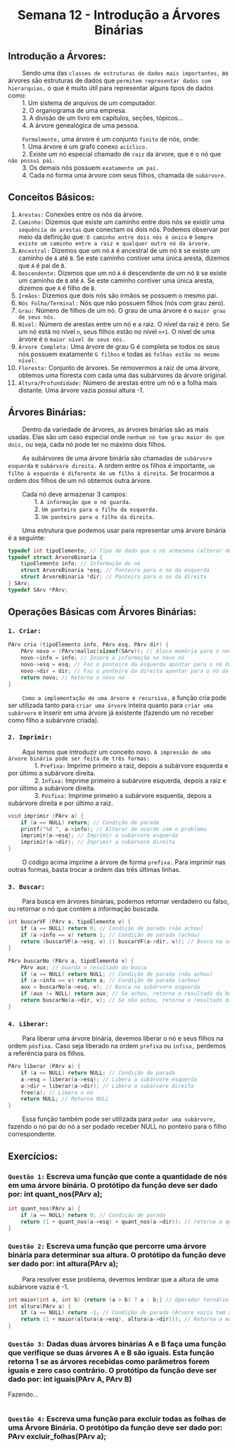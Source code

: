 <h1 align="center"> Semana 12 - Introdução a Árvores Binárias </h1>

## Introdução a Árvores:
&emsp;&emsp; Sendo uma das `classes de estruturas de dados mais importantes,` as árvores são estruturas de dados que `permitem representar dados com hierarquias,` o que é muito útil para representar alguns tipos de dados como:
<br>&emsp;&emsp; 1. Um sistema de arquivos de um computador.
<br>&emsp;&emsp; 2. O organograma de uma empresa.
<br>&emsp;&emsp; 3. A divisão de um livro em capítulos, seções, tópicos...
<br>&emsp;&emsp; 4. A árvore genealógica de uma pessoa.

&emsp;&emsp; `Formalmente,` uma árvore é um conjunto `finito` de nós, onde:
<br>&emsp;&emsp; 1. Uma árvore é um grafo conexo `acíclico.`
<br>&emsp;&emsp; 2. Existe um nó especial chamado de `raiz` da árvore, que é o nó que `não possui pai.`
<br>&emsp;&emsp; 3. Os demais nós possuem `exatamente um pai.`
<br>&emsp;&emsp; 4. Cada nó forma uma árvore com seus filhos, chamada de `subárvore.`


## Conceitos Básicos:
1. `Arestas:` Conexões entre os nós da árvore.
1. `Caminho:` Dizemos que existe um caminho entre dois nós se existir uma `sequência de arestas` que conectam os dois nós. Podemos observar por meio da definição que: `O caminho entre dois nós é único` e `Sempre existe um caminho entre a raiz e qualquer outro nó da árvore.`
3. `Ancestral:` Dizemos que um nó `A` é ancestral de um nó `B` se existe um caminho de `A` até `B`. Se este caminho contiver uma única aresta, dizemos que `A` é pai de `B`.
4. `Descendente:` Dizemos que um nó `A` é descendente de um nó `B` se existe um caminho de `B` até `A`. Se este caminho contiver uma única aresta, dizemos que `A` é filho de `B`.
5. `Irmãos:` Dizemos que dois nós são irmãos se possuem o mesmo pai.
6. `Nós Folha/Terminal:` Nós que não possuem filhos (nós com grau zero). 
7. `Grau:` Número de filhos de um nó. O grau de uma árvore é o `maior grau de seus nós.`
8. `Nível:` Número de arestas entre um nó e a raiz. O nível da raiz é zero. Se um nó está no nível `n`, seus filhos estão no nível `n+1`. O nível de uma árvore é o `maior nível de seus nós.`
9. `Árvore Completa:` Uma árvore de grau G é completa se todos os seus nós possuem exatamente `G filhos` e todas as `folhas estão no mesmo nível.`
10. `Floresta:` Conjunto de árvores. Se removermos a raiz de uma árvore, obtemos uma floresta com cada uma das subárvores da árvore original.
11. `Altura/Profundidade:` Número de arestas entre um nó e a folha mais distante. Uma árvore vazia possui altura -1. 


## Árvores Binárias:
&emsp;&emsp; Dentro da variedade de árvores, as árvores binárias são as mais usadas. Elas são um caso especial onde  `nenhum nó tem grau maior do que dois,` ou seja, cada nó pode ter no máximo dois filhos.

&emsp;&emsp; As subárvores de uma árvore binária são chamadas de `subárvore esquerda` e `subárvore direita.` A ordem entre os filhos é importante, `um filho à esquerda é diferente de um filho à direita.` Se trocarmos a ordem dos filhos de um nó obtemos outra árvore.

&emsp;&emsp; Cada nó deve armazenar 3 campos:
<br>&emsp;&emsp;&emsp;&emsp; 1. `A informação que o nó guarda.`
<br>&emsp;&emsp;&emsp;&emsp; 2. `Um ponteiro para o filho da esquerda.`
<br>&emsp;&emsp;&emsp;&emsp; 3. `Um ponteiro para o filho da direita.`

&emsp;&emsp; Uma estrutura que podemos usar para representar uma árvore binária é a seguinte:
~~~c
typedef int tipoElemento; // Tipo de dado que o nó armazena (alterar de acordo com o problema)
typedef struct ArvoreBinaria {
	tipoElemento info; // Informação do nó
	struct ArvoreBinaria *esq; // Ponteiro para o no da esquerda
	struct ArvoreBinaria *dir; // Ponteiro para o no da direita
} SArv;
typedef SArv *PArv;
~~~


## Operações Básicas com Árvores Binárias:
### `1. Criar:`
~~~c
PArv cria (tipoElemento info, PArv esq, PArv dir) {
	PArv novo = (PArv)malloc(sizeof(SArv)); // Aloca memória para o novo nó
	novo->info = info; // Insere a informação no novo nó
	novo->esq = esq; // Faz o ponteiro da esquerda apontar para o nó da esquerda
	novo->dir = dir; // Faz o ponteiro da direita apontar para o nó da direita
	return novo; // Retorna o novo nó
}
~~~
&emsp;&emsp; `Como a implementação de uma árvore é recursiva,` a função cria pode ser utilizada tanto para `criar uma árvore` inteira quanto para `criar uma subárvore` e inserir em uma árvore já existente (fazendo um nó receber como filho a subárvore criada).

### `2. Imprimir:`
&emsp;&emsp; Aqui temos que introduzir um conceito novo. `A impressão de uma árvore binária pode ser feita de três formas:`
<br>&emsp;&emsp;&emsp;&emsp; 1. `Prefixa:` Imprime primeiro a raiz, depois a subárvore esquerda e por último a subárvore direita.
<br>&emsp;&emsp;&emsp;&emsp; 2. `Infixa:` Imprime primeiro a subárvore esquerda, depois a raiz e por último a subárvore direita.
<br>&emsp;&emsp;&emsp;&emsp; 3. `Pósfixa:` Imprime primeiro a subárvore esquerda, depois a subárvore direita e por último a raiz.
~~~c
void imprimir (PArv a) {
	if (a == NULL) return; // Condição de parada
	printf("%d ", a->info); // Alterar de acordo com o problema
	imprimir(a->esq); // Imprimir a subárvore esquerda
	imprimir(a->dir); // Imprimir a subárvore direita
}
~~~
&emsp;&emsp; O código acima imprime a árvore de forma `prefixa.` Para imprimir nas outras formas, basta trocar a ordem das três últimas linhas.

### `3. Buscar:`
&emsp;&emsp; Para busca em árvores binárias, podemos retornar verdadeiro ou falso, ou retornar o nó que contém a informação buscada.
~~~c
int buscarVF (PArv a, tipoElemento v) {
	if (a == NULL) return 0; // Condição de parada (não achou)
	if (a->info == v) return 1; // Condição de parada (achou)
	return (buscarVF(a->esq, v) || buscarVF(a->dir, v)); // Busca na subárvore esquerda, se não achar, busca na subárvore direita. Propaga o resultado da busca
}
~~~
~~~c
PArv buscarNo (PArv a, tipoElemento v) {
	PArv aux; // Guarda o resultado da busca
	if (a == NULL) return NULL; // Condição de parada (não achou)
	if (a->info == v) return a; // Condição de parada (achou)
	aux = buscarNo(a->esq, v); // Busca na subárvore esquerda
	if (aux != NULL) return aux; // Se achou, retorna o resultado da busca
	return buscarNo(a->dir, v); // Se não achou, retorna o resultado da busca na subárvore direita
}
~~~

### `4. Liberar:`
&emsp;&emsp; Para liberar uma árvore binária, devemos liberar o nó e seus filhos na ordem `pósfixa.` Caso seja liberado na ordem `prefixa` ou `infixa,` perdemos a referência para os filhos.
~~~c
PArv liberar (PArv a) {
	if (a == NULL) return NULL; // Condição de parada
	a->esq = liberar(a->esq); // Libera a subárvore esquerda
	a->dir = liberar(a->dir); // Libera a subárvore direita
	free(a); // Libera o nó
	return NULL; // Retorna NULL
}
~~~
&emsp;&emsp; Essa função também pode ser utilizada para `podar uma subárvore,` fazendo o nó pai do nó a ser podado receber NULL no ponteiro para o filho correspondente.


## Exercícios:
### `Questão 1:` Escreva uma função que conte a quantidade de nós em uma árvore binária. O protótipo da função deve ser dado por: int quant_nos(PArv a);
~~~c
int quant_nos(PArv a) {
	if (a == NULL) return 0; // Condição de parada
	return (1 + quant_nos(a->esq) + quant_nos(a->dir)); // retorna a quantidade de descendentes + 1 para representar o próprio nó.
}
~~~

### `Questão 2:` Escreva uma função que percorre uma árvore binária para determinar sua altura. O protótipo da função deve ser dado por: int altura(PArv a);
&emsp;&emsp; Para resolver esse problema, devemos lembrar que a altura de uma subárvore vazia é -1.
~~~c
int maior(int a, int b) {return (a > b) ? a : b;} // Operador ternário (condição) ? (se verdadeiro) : (se falso)
int altura(PArv a) {
	if (a == NULL) return -1; // Condição de parada (Árvore vazia tem altura -1)
	return (1 + maior(altura(a->esq), altura(a->dir))); // Retorna a maior altura entre as subárvores esquerda e direita + 1 para representar o próprio nó.
}
~~~

### `Questão 3:`  Dadas duas árvores binárias A e B faça uma função que verifique se duas árvores A e B são iguais. Esta função retorna 1 se as árvores recebidas como parâmetros forem iguais e zero caso contrário. O protótipo da função deve ser dado por: int iguais(PArv A, PArv B)
Fazendo...
~~~c
~~~

### `Questão 4:` Escreva uma função para excluir todas as folhas de uma Árvore Binária. O protótipo da função deve ser dado por: PArv excluir_folhas(PArv a);
~~~c
~~~
